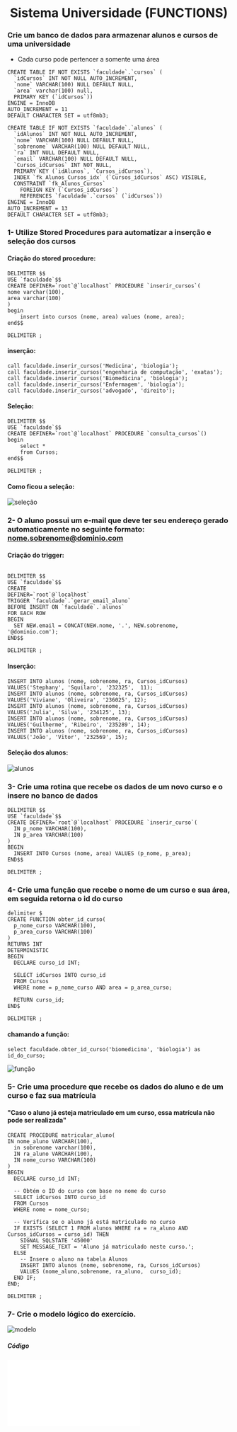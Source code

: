  <h1 align="center" > Sistema Universidade (FUNCTIONS)</h1>

 ### Crie um banco de dados para armazenar alunos e cursos de uma universidade
* Cada curso pode pertencer a somente uma área
  
```mysql
CREATE TABLE IF NOT EXISTS `faculdade`.`cursos` (
  `idCursos` INT NOT NULL AUTO_INCREMENT,
  `nome` VARCHAR(100) NULL DEFAULT NULL,
  `area` varchar(100) null,
  PRIMARY KEY (`idCursos`))
ENGINE = InnoDB
AUTO_INCREMENT = 11
DEFAULT CHARACTER SET = utf8mb3;

CREATE TABLE IF NOT EXISTS `faculdade`.`alunos` (
  `idAlunos` INT NOT NULL AUTO_INCREMENT,
  `nome` VARCHAR(100) NULL DEFAULT NULL,
  `sobrenome` VARCHAR(100) NULL DEFAULT NULL,
  `ra` INT NULL DEFAULT NULL,
  `email` VARCHAR(100) NULL DEFAULT NULL,
  `Cursos_idCursos` INT NOT NULL,
  PRIMARY KEY (`idAlunos`, `Cursos_idCursos`),
  INDEX `fk_Alunos_Cursos_idx` (`Cursos_idCursos` ASC) VISIBLE,
  CONSTRAINT `fk_Alunos_Cursos`
    FOREIGN KEY (`Cursos_idCursos`)
    REFERENCES `faculdade`.`cursos` (`idCursos`))
ENGINE = InnoDB
AUTO_INCREMENT = 13
DEFAULT CHARACTER SET = utf8mb3;

```

### 1- Utilize Stored Procedures para automatizar a inserção e seleção dos cursos

#### Criação do stored procedure:
```mysql
DELIMITER $$
USE `faculdade`$$
CREATE DEFINER=`root`@`localhost` PROCEDURE `inserir_cursos`(
nome varchar(100),
area varchar(100)
)
begin
    insert into cursos (nome, area) values (nome, area);
end$$

DELIMITER ;

```
#### inserção:
```mysql
call faculdade.inserir_cursos('Medicina', 'biologia');
call faculdade.inserir_cursos('engenharia de computação', 'exatas');
call faculdade.inserir_cursos('Biomedicina', 'biologia');
call faculdade.inserir_cursos('Enfermagem', 'biologia');
call faculdade.inserir_cursos('advogado', 'direito');
```

#### Seleção:
```mysql
DELIMITER $$
USE `faculdade`$$
CREATE DEFINER=`root`@`localhost` PROCEDURE `consulta_cursos`()
begin
    select *
    from Cursos;
end$$

DELIMITER ;
```

#### Como ficou a seleção:
![seleção](selecao.png)

### 2- O aluno possui um e-mail que deve ter seu endereço gerado automaticamente no seguinte formato: nome.sobrenome@dominio.com

#### Criação do trigger:
```mysql

DELIMITER $$
USE `faculdade`$$
CREATE
DEFINER=`root`@`localhost`
TRIGGER `faculdade`.`gerar_email_aluno`
BEFORE INSERT ON `faculdade`.`alunos`
FOR EACH ROW
BEGIN
  SET NEW.email = CONCAT(NEW.nome, '.', NEW.sobrenome, '@dominio.com');
END$$

DELIMITER ;
```

#### Inserção:
```mysql
INSERT INTO alunos (nome, sobrenome, ra, Cursos_idCursos) VALUES('Stephany', 'Squilaro', '232325',  11);
INSERT INTO alunos (nome, sobrenome, ra, Cursos_idCursos) VALUES('Viviane', 'Oliveira', '236025', 12);
INSERT INTO alunos (nome, sobrenome, ra, Cursos_idCursos) VALUES('Julia', 'Silva', '234125', 13);
INSERT INTO alunos (nome, sobrenome, ra, Cursos_idCursos) VALUES('Guilherme', 'Ribeiro', '235289', 14);
INSERT INTO alunos (nome, sobrenome, ra, Cursos_idCursos) VALUES('João', 'Vitor', '232569', 15);
```

#### Seleção dos alunos:
![alunos](alunos.png)

### 3- Crie uma rotina que recebe os dados de um novo curso e o insere no banco de dados

```mysql
DELIMITER $$
USE `faculdade`$$
CREATE DEFINER=`root`@`localhost` PROCEDURE `inserir_curso`(
  IN p_nome VARCHAR(100),
  IN p_area VARCHAR(100)
)
BEGIN
  INSERT INTO Cursos (nome, area) VALUES (p_nome, p_area);
END$$

DELIMITER ;
```

### 4- Crie uma função que recebe o nome de um curso e sua área, em seguida retorna o id do curso

```mysql
delimiter $
CREATE FUNCTION obter_id_curso(
  p_nome_curso VARCHAR(100),
  p_area_curso VARCHAR(100)
)
RETURNS INT
DETERMINISTIC
BEGIN
  DECLARE curso_id INT;
  
  SELECT idCursos INTO curso_id
  FROM Cursos
  WHERE nome = p_nome_curso AND area = p_area_curso;
  
  RETURN curso_id;
END$

DELIMITER ;
```

#### chamando a função:
```mysql
select faculdade.obter_id_curso('biomedicina', 'biologia') as id_do_curso;
```
![função](obter_id.png)

### 5- Crie uma procedure que recebe os dados do aluno e de um curso e faz sua matrícula
#### "Caso o aluno já esteja matriculado em um curso, essa matrícula não pode ser realizada"

```mysql
CREATE PROCEDURE matricular_aluno(
IN nome_aluno VARCHAR(100),
  in sobrenome varchar(100),
  IN ra_aluno VARCHAR(100),
  IN nome_curso VARCHAR(100)
)
BEGIN
  DECLARE curso_id INT;

  -- Obtém o ID do curso com base no nome do curso
  SELECT idCursos INTO curso_id
  FROM Cursos
  WHERE nome = nome_curso;

  -- Verifica se o aluno já está matriculado no curso
  IF EXISTS (SELECT 1 FROM alunos WHERE ra = ra_aluno AND Cursos_idCursos = curso_id) THEN
    SIGNAL SQLSTATE '45000'
    SET MESSAGE_TEXT = 'Aluno já matriculado neste curso.';
  ELSE
    -- Insere o aluno na tabela Alunos
    INSERT INTO alunos (nome, sobrenome, ra, Cursos_idCursos)
    VALUES (nome_aluno,sobrenome, ra_aluno,  curso_id);
  END IF;
END;

DELIMITER ;
```

### 7- Crie o modelo lógico do exercício.
![modelo](modelo.png)

##### Código 
![Código](Aluno_cursos.sql)

